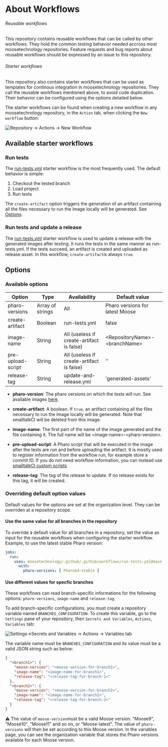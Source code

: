 # About Workflows

###### Reusable workflows
This repository contains reusable workflows that can be called by other workflows.
They hold the common testing behavior needed accross most moosetechnology repositories.
Feature requests and bug reports about reusable workflows should be expressed by an issue to this repository.

###### Starter workflows 
This repository also contains starter workflows that can be used as templates for continous integration in moosetechnology repositories.
They call the reusable workflows mentioned above, to avoid code duplication.
Their behavior can be configured using the options detailed below.

The starter workflows can be found when creating a new workflow in any moosetechnology repository, in the `Action` tab, when clicking the `New workflow` button:

<picture>
  <source media="(prefers-color-scheme: dark)" srcset="https://github.com/moosetechnology/.github/assets/39184695/f4b22375-ab08-4bf2-8cf2-86ff7bcdbe97">
  <source media="(prefers-color-scheme: light)" srcset="https://github.com/moosetechnology/.github/assets/39184695/85522528-62eb-4078-95db-85230afaa694">
  <img alt="Repository -> Actions -> New Workflow">
</picture>

## Available starter workflows

### Run tests
The [run-tests.yml](workflow-templates/tests.yml) starter workflow is the most frequently used.
The default behavior is simple:
1. Checkout the tested branch
2. Load project
3. Run tests

The `create-artifact` option triggers the generation of an artifact containing all the files necessary to run the image locally will be generated.
See [Options](#Options).

### Run tests and update a release
The [run-tests.yml](workflow-templates/test-and-release.yml) starter workflow is used to update a release with the generated images after testing.
It runs the tests in the same manner as run-tests.yml.
If the tests succeed, an artifact is created and uploaded as release asset.
In this workflow, `create-artifact`is always `true`.

## Options

### Available options

| Option            | Type             | Availability                              | Default value                     |
| ----------------- | ---------------- | ----------------------------------------- | --------------------------------- |
| pharo-versions    | Array of strings | All                                       | Pharo versions for latest Moose   |
| create-artifact   | Boolean          | run-tests.yml                             | false                             |
| image-name        | String           | All (useless if create-artifact is false) | \<RepositoryName\>-\<branchName\> |
| pre-upload-script | String           | All (useless if create-artifact is false) | ''                                |
| release-tag       | String           | update-and-release.yml                    | 'generated-assets'                |

- **pharo-version**: The pharo versions on which the tests will run.
See available images [here](https://github.com/hpi-swa/smalltalkCI?tab=readme-ov-file#images).

- **create-artifact**: A boolean.
If `true`, an artifact containing all the files necessary to run the image locally will be generated.
Note that smalltalkCI will be deleted from this image.

- **image-name**:
The first part of the name of the image generated and the file containing it.
The full name will be \<image-name\>-\<pharo-version\>.

- **pre-upload-script**:
A Pharo script that will be executed in the image after the tests are run and before uploading the artifact.
It is mostly used to register information from the workflow run, for example store a commit ID.
If you do not need workflow information, you can instead use [smalltalkCI custom scripts](https://github.com/hpi-swa/smalltalkCI?tab=readme-ov-file#custom-scripts)

- **release-tag**:
The tag of the release to update.
If no release exists for this tag, it will be created.

### Overriding default option values

Default values for the options are set at the organization level.
They can be overriden at a repository scope.

#### Use the same value for all branches in the repository

To override a default value for all branches in a repository, set the value as input for the reusable workflows when configuring the starter workflow.
Example, to use the latest stable Pharo version: 

```YAML
jobs:
  run:
    uses: moosetechnology/.github/.github/workflows/run-tests.yml@main
      with:
        pharo-versions: [ Pharo64-stable ]
```
#### Use different values for specfic branches

These workflows can read branch-specific informations for the following options: `pharo-versions`, `image-name` and `release-tag`.

To add branch-specific configurations, you must create a repository variable named `BRANCHES_CONFIGURATION`.
To create this variable, go to the `Settings` pane of your repository, then `Secrets and Variables`, `Actions`, `Variables` tab:

<picture>
  <source media="(prefers-color-scheme: dark)" srcset="https://github.com/moosetechnology/.github/assets/39184695/c5054dd8-057b-477e-a01b-0f71273f96f5">
  <source media="(prefers-color-scheme: light)" srcset="https://github.com/moosetechnology/.github/assets/39184695/88ddb293-de9a-4277-9c0a-860890952638">
  <img alt="Settings->Secrets and Variables -> Actions -> Variables tab">
</picture>

The variable name must be `BRANCHES_CONFIGURATION` and its value must be a valid JSON string such as below:

```JSON
{
  "<branch1>": {
    "moose-version": "<moose-version-for-branch1>",
    "image-name": "<image-name-for-branch1>",
    "release-tag": "<release-tag-for-branch-1>"
  },
  "<branch2>": {
    "moose-version": "<moose-version-for-branch2>",
    "image-name": "<image-name-for-branch2>",
    "release-tag": "<release-tag-for-branch-2>"
  }
}
```
⚠️
The value of `moose-version`must be a valid Moose version. "Moose9", "Moose10", "Moose11" and so on, or "Moose-latest".
The value of `pharo-versions` will then be set according to this Moose version.
In the variables page, you can see the organization variable that stores the Pharo versions available for each Moose version.

